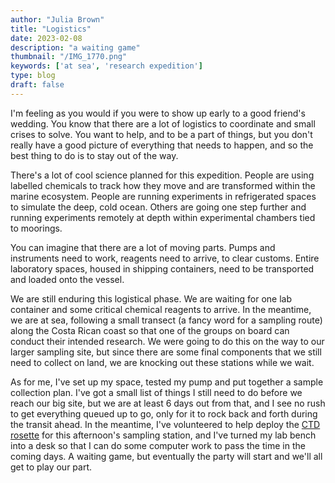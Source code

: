 ```yaml
---
author: "Julia Brown"
title: "Logistics"
date: 2023-02-08
description: "a waiting game"
thumbnail: "/IMG_1770.png"
keywords: ['at sea', 'research expedition']
type: blog
draft: false
---
```


I'm feeling as you would if you were to show up early to a good friend's wedding. You know that there are a lot of logistics to coordinate and small crises to solve. You want to help, and to be a part of things, but you don't really have a good picture of everything that needs to happen, and so the best thing to do is to stay out of the way.

There's a lot of cool science planned for this expedition. People are using labelled chemicals to track how they move and are transformed within the marine ecosystem. People are running experiments in refrigerated spaces to simulate the deep, cold ocean. Others are going one step further and running experiments remotely at depth within experimental chambers tied to moorings.

You can imagine that there are a lot of moving parts. Pumps and instruments need to work, reagents need to arrive, to clear customs. Entire laboratory spaces, housed in shipping containers, need to be transported   and loaded onto the vessel.

We are still enduring this logistical phase. We are waiting for one lab container and some critical chemical reagents to arrive. In the meantime, we are at sea, following a small transect (a fancy word for a sampling route) along the Costa Rican coast so that one of the groups on board can conduct their intended research. We were going to do this on the way to our larger sampling site, but since there are some final components that we still need to collect on land, we are knocking out these stations while we wait.

As for me, I've set up my space, tested my pump and put together a sample collection plan. I've got a small list of things I still need to do before we reach our big site, but we are at least 6 days out from that, and I see no rush to get everything queued up to go, only for it to rock back and forth during the transit ahead. In the meantime, I've volunteered to help deploy the [CTD rosette](https://en.wikipedia.org/wiki/Rosette_sampler) for this afternoon's sampling station, and I've turned my lab bench into a desk so that I can do some computer work to pass the time in the coming days. A waiting game, but eventually the party will start and we'll all get to play our part.
